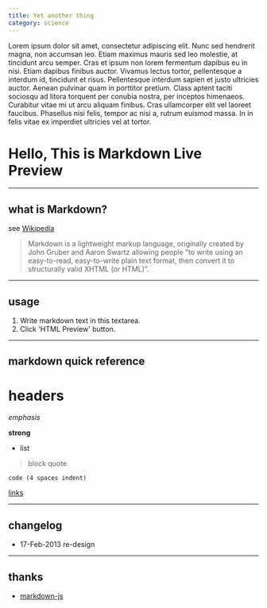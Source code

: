 ```yaml
---
title: Yet another thing
category: science
---
```


Lorem ipsum dolor sit amet, consectetur adipiscing elit. Nunc sed hendrerit magna, non accumsan leo. Etiam maximus mauris sed leo molestie, at tincidunt arcu semper. Cras et ipsum non lorem fermentum dapibus eu in nisi. Etiam dapibus finibus auctor. Vivamus lectus tortor, pellentesque a interdum id, tincidunt et risus. Pellentesque interdum sapien et justo ultricies auctor. Aenean pulvinar quam in porttitor pretium. Class aptent taciti sociosqu ad litora torquent per conubia nostra, per inceptos himenaeos. Curabitur vitae mi ut arcu aliquam finibus. Cras ullamcorper elit vel laoreet faucibus. Phasellus nisi felis, tempor ac nisi a, rutrum euismod massa. In in felis vitae ex imperdiet ultricies vel at tortor.

# Hello, This is Markdown Live Preview

----
## what is Markdown?
see [Wikipedia](http://en.wikipedia.org/wiki/Markdown)

> Markdown is a lightweight markup language, originally created by John Gruber and Aaron Swartz allowing people "to write using an easy-to-read, easy-to-write plain text format, then convert it to structurally valid XHTML (or HTML)".

----
## usage
1. Write markdown text in this textarea.
2. Click 'HTML Preview' button.

----
## markdown quick reference
# headers

*emphasis*

**strong**

* list

>block quote

    code (4 spaces indent)
[links](http://wikipedia.org)

----
## changelog
* 17-Feb-2013 re-design

----
## thanks
* [markdown-js](https://github.com/evilstreak/markdown-js)
